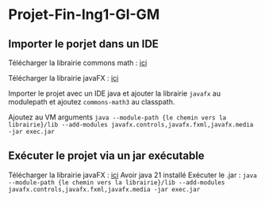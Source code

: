# Projet-Fin-Ing1-GI-GM

## Importer le porjet dans un IDE
Télécharger la librairie commons math : [ici](https://archive.apache.org/dist/commons/math/binaries/commons-math3-3.6.1-bin.tar.gz)

Télécharger la librairie javaFX : [ici](https://gluonhq.com/products/javafx/)

Importer le projet avec un IDE java et ajouter la librairie ```javafx``` au modulepath et ajoutez ```commons-math3``` au classpath.

Ajoutez au VM arguments ```java --module-path {le chemin vers la librairie}/lib --add-modules javafx.controls,javafx.fxml,javafx.media -jar exec.jar```

## Exécuter le projet via un jar exécutable
Télécharger la librairie javaFX : [ici](https://gluonhq.com/products/javafx/)
Avoir java 21 installé
Exécuter le .jar : ```java --module-path {le chemin vers la librairie}/lib --add-modules javafx.controls,javafx.fxml,javafx.media -jar exec.jar```
